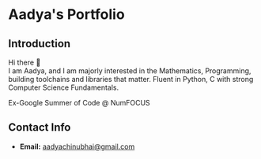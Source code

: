 # Aadya's Portfolio

## Introduction
Hi there 👋  
I am Aadya, and I am majorly interested in the Mathematics, Programming, building toolchains and libraries that matter.
Fluent in Python, C with strong Computer Science Fundamentals.

Ex-Google Summer of Code @ NumFOCUS

## Contact Info
- **Email:** [aadyachinubhai@gmail.com](mailto:aadyachinubhai@gmail.com)
